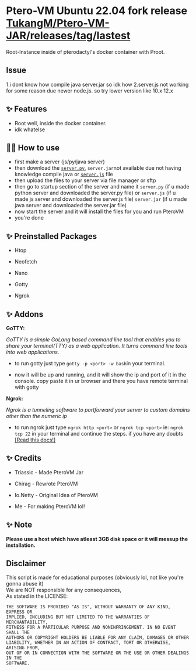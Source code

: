 # Ptero-VM Ubuntu 22.04 fork release [TukangM/Ptero-VM-JAR/releases/tag/lastest](https://github.com/TukangM/Ptero-VM-JAR/releases/tag/lastest)

Root-Instance inside of pterodactyl's docker container with Proot.

## Issue
1.i dont know how compile java server.jar so idk how
2.server.js not working for some reason due newer node.js. so try lower version like 10.x 12.x 

## ✨ Features

- Root well, inside the docker container.
- idk whatelse

## 💁‍♀️ How to use

- first make a server (js/py/java server)
- then download the [`server.py`](https://raw.githubusercontent.com/TukangM/Ptero-vm/main/server.py), `server.jar`not available due not having knowledge compile java or [`server.js`](https://raw.githubusercontent.com/afnan007a/Ptero-vm/main/server.js) file  
- then upload the files to your server via file manager or sftp
- then go to startup section of the server and name it `server.py` (if u made python server and downloaded the server.py file) or `server.js` (if u made js server and downloaded the server.js file)  `server.jar` (if u made java server and downloaded the server.jar file)
- now start the server and it will install the files for you and run PteroVM
- you're done

## ✨ Preinstalled Packages

- Htop

- Neofetch

- Nano

- Gotty

- Ngrok


## ✨ Addons

 __GoTTY:__
 
 _GoTTY is a simple GoLang based command line tool that enables you to share your terminal(TTY) as a web application. It turns command line tools into web applications._

- to run gotty just type `gotty -p <port> -w bash`in your terminal.

- now it will be up and running, and it will show the ip and port of it in the console. copy paste it in ur browser and there you have remote terminal with gotty

__Ngrok:__
 
 _Ngrok is a tunneling software to portforward your server  to custom domains other than the numeric ip_

- to run ngrok just type `ngrok http <port>` or `ngrok tcp <port>` ie: `ngrok tcp 22`  in your terminal and continue the steps. if you have any doubts [[Read this docs!]](https://ngrok.com/docs)


## ✨ Credits

- Triassic - Made PteroVM Jar

- Chirag - Rewrote PteroVM

- Io.Netty - Original Idea of PteroVM

- Me - For making PteroVM lol!

## ✨ Note

**Please use a host which have atleast 3GB disk space or it will messup the installation.**

## Disclaimer

This script is made for educational purposes (obviously lol, not like you're gonna abuse it)  
We are NOT responsible for any consequences,  
As stated in the LICENSE:
```
THE SOFTWARE IS PROVIDED "AS IS", WITHOUT WARRANTY OF ANY KIND, EXPRESS OR
IMPLIED, INCLUDING BUT NOT LIMITED TO THE WARRANTIES OF MERCHANTABILITY,
FITNESS FOR A PARTICULAR PURPOSE AND NONINFRINGEMENT. IN NO EVENT SHALL THE
AUTHORS OR COPYRIGHT HOLDERS BE LIABLE FOR ANY CLAIM, DAMAGES OR OTHER
LIABILITY, WHETHER IN AN ACTION OF CONTRACT, TORT OR OTHERWISE, ARISING FROM,
OUT OF OR IN CONNECTION WITH THE SOFTWARE OR THE USE OR OTHER DEALINGS IN THE
SOFTWARE.
```
